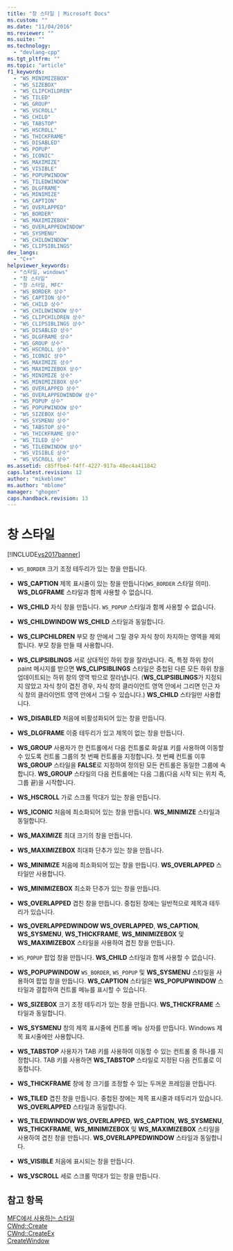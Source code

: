 ```yaml
---
title: "창 스타일 | Microsoft Docs"
ms.custom: ""
ms.date: "11/04/2016"
ms.reviewer: ""
ms.suite: ""
ms.technology: 
  - "devlang-cpp"
ms.tgt_pltfrm: ""
ms.topic: "article"
f1_keywords: 
  - "WS_MINIMIZEBOX"
  - "WS_SIZEBOX"
  - "WS_CLIPCHILDREN"
  - "WS_TILED"
  - "WS_GROUP"
  - "WS_VSCROLL"
  - "WS_CHILD"
  - "WS_TABSTOP"
  - "WS_HSCROLL"
  - "WS_THICKFRAME"
  - "WS_DISABLED"
  - "WS_POPUP"
  - "WS_ICONIC"
  - "WS_MAXIMIZE"
  - "WS_VISIBLE"
  - "WS_POPUPWINDOW"
  - "WS_TILEDWINDOW"
  - "WS_DLGFRAME"
  - "WS_MINIMIZE"
  - "WS_CAPTION"
  - "WS_OVERLAPPED"
  - "WS_BORDER"
  - "WS_MAXIMIZEBOX"
  - "WS_OVERLAPPEDWINDOW"
  - "WS_SYSMENU"
  - "WS_CHILDWINDOW"
  - "WS_CLIPSIBLINGS"
dev_langs: 
  - "C++"
helpviewer_keywords: 
  - "스타일, windows"
  - "창 스타일"
  - "창 스타일, MFC"
  - "WS_BORDER 상수"
  - "WS_CAPTION 상수"
  - "WS_CHILD 상수"
  - "WS_CHILDWINDOW 상수"
  - "WS_CLIPCHILDREN 상수"
  - "WS_CLIPSIBLINGS 상수"
  - "WS_DISABLED 상수"
  - "WS_DLGFRAME 상수"
  - "WS_GROUP 상수"
  - "WS_HSCROLL 상수"
  - "WS_ICONIC 상수"
  - "WS_MAXIMIZE 상수"
  - "WS_MAXIMIZEBOX 상수"
  - "WS_MINIMIZE 상수"
  - "WS_MINIMIZEBOX 상수"
  - "WS_OVERLAPPED 상수"
  - "WS_OVERLAPPEDWINDOW 상수"
  - "WS_POPUP 상수"
  - "WS_POPUPWINDOW 상수"
  - "WS_SIZEBOX 상수"
  - "WS_SYSMENU 상수"
  - "WS_TABSTOP 상수"
  - "WS_THICKFRAME 상수"
  - "WS_TILED 상수"
  - "WS_TILEDWINDOW 상수"
  - "WS_VISIBLE 상수"
  - "WS_VSCROLL 상수"
ms.assetid: c85ffbe4-f4ff-4227-917a-48ec4a411842
caps.latest.revision: 12
author: "mikeblome"
ms.author: "mblome"
manager: "ghogen"
caps.handback.revision: 13
---
```

# 창 스타일
[!INCLUDE[vs2017banner](../../assembler/inline/includes/vs2017banner.md)]

-   `WS_BORDER` 크기 조정 테두리가 있는 창을 만듭니다.  
  
-   **WS\_CAPTION** 제목 표시줄이 있는 창을 만듭니다\(`WS_BORDER` 스타일 의미\).  **WS\_DLGFRAME** 스타일과 함께 사용할 수 없습니다.  
  
-   **WS\_CHILD** 자식 창을 만듭니다.  `WS_POPUP` 스타일과 함께 사용할 수 없습니다.  
  
-   **WS\_CHILDWINDOW WS\_CHILD** 스타일과 동일합니다.  
  
-   **WS\_CLIPCHILDREN** 부모 창 안에서 그릴 경우 자식 창이 차지하는 영역을 제외합니다.  부모 창을 만들 때 사용합니다.  
  
-   **WS\_CLIPSIBLINGS** 서로 상대적인 하위 창을 잘라냅니다. 즉, 특정 하위 창이 paint 메시지를 받으면 **WS\_CLIPSIBLINGS** 스타일은 중첩된 다른 모든 하위 창을 업데이트되는 하위 창의 영역 밖으로 잘라냅니다. \(**WS\_CLIPSIBLINGS**가 지정되지 않았고 자식 창이 겹친 경우, 자식 창의 클라이언트 영역 안에서 그리면 인근 자식 창의 클라이언트 영역 안에서 그릴 수 있습니다.\) **WS\_CHILD** 스타일만 사용합니다.  
  
-   **WS\_DISABLED** 처음에 비활성화되어 있는 창을 만듭니다.  
  
-   **WS\_DLGFRAME** 이중 테두리가 있고 제목이 없는 창을 만듭니다.  
  
-   **WS\_GROUP** 사용자가 한 컨트롤에서 다음 컨트롤로 화살표 키를 사용하여 이동할 수 있도록 컨트롤 그룹의 첫 번째 컨트롤을 지정합니다.  첫 번째 컨트롤 이후 **WS\_GROUP** 스타일을 **FALSE**로 지정하여 정의된 모든 컨트롤은 동일한 그룹에 속합니다.  **WS\_GROUP** 스타일의 다음 컨트롤에는 다음 그룹\(다음 시작 되는 위치 즉, 그룹 끝\)을 시작합니다.  
  
-   **WS\_HSCROLL** 가로 스크롤 막대가 있는 창을 만듭니다.  
  
-   **WS\_ICONIC** 처음에 최소화되어 있는 창을 만듭니다.  **WS\_MINIMIZE** 스타일과 동일합니다.  
  
-   **WS\_MAXIMIZE** 최대 크기의 창을 만듭니다.  
  
-   **WS\_MAXIMIZEBOX** 최대화 단추가 있는 창을 만듭니다.  
  
-   **WS\_MINIMIZE** 처음에 최소화되어 있는 창을 만듭니다.  **WS\_OVERLAPPED** 스타일만 사용합니다.  
  
-   **WS\_MINIMIZEBOX** 최소화 단추가 있는 창을 만듭니다.  
  
-   **WS\_OVERLAPPED** 겹친 창을 만듭니다.  중첩된 창에는 일반적으로 제목과 테두리가 있습니다.  
  
-   **WS\_OVERLAPPEDWINDOW WS\_OVERLAPPED**, **WS\_CAPTION**, **WS\_SYSMENU**, **WS\_THICKFRAME**, **WS\_MINIMIZEBOX** 및 **WS\_MAXIMIZEBOX** 스타일을 사용하여 겹친 창을 만듭니다.  
  
-   `WS_POPUP` 팝업 창을 만듭니다.  **WS\_CHILD** 스타일과 함께 사용할 수 없습니다.  
  
-   **WS\_POPUPWINDOW** `WS_BORDER`, `WS_POPUP` 및 **WS\_SYSMENU** 스타일을 사용하여 팝업 창을 만듭니다.  **WS\_CAPTION** 스타일은 **WS\_POPUPWINDOW** 스타일과 결합하여 컨트롤 메뉴를 표시할 수 있습니다.  
  
-   **WS\_SIZEBOX** 크기 조정 테두리가 있는 창을 만듭니다.  **WS\_THICKFRAME** 스타일과 동일합니다.  
  
-   **WS\_SYSMENU** 창의 제목 표시줄에 컨트롤 메뉴 상자를 만듭니다.  Windows 제목 표시줄에만 사용합니다.  
  
-   **WS\_TABSTOP** 사용자가 TAB 키를 사용하여 이동할 수 있는 컨트롤 중 하나를 지정합니다.  TAB 키를 사용하면 **WS\_TABSTOP** 스타일로 지정된 다음 컨트롤로 이동합니다.  
  
-   **WS\_THICKFRAME** 창에 창 크기를 조정할 수 있는 두꺼운 프레임을 만듭니다.  
  
-   **WS\_TILED** 겹친 창을 만듭니다.  중첩된 창에는 제목 표시줄과 테두리가 있습니다.  **WS\_OVERLAPPED** 스타일과 동일합니다.  
  
-   **WS\_TILEDWINDOW WS\_OVERLAPPED**, **WS\_CAPTION**, **WS\_SYSMENU**, **WS\_THICKFRAME**, **WS\_MINIMIZEBOX** 및 **WS\_MAXIMIZEBOX** 스타일을 사용하여 겹친 창을 만듭니다.  **WS\_OVERLAPPEDWINDOW** 스타일과 동일합니다.  
  
-   **WS\_VISIBLE** 처음에 표시되는 창을 만듭니다.  
  
-   **WS\_VSCROLL** 세로 스크롤 막대가 있는 창을 만듭니다.  
  
## 참고 항목  
 [MFC에서 사용하는 스타일](../../mfc/reference/styles-used-by-mfc.md)   
 [CWnd::Create](../Topic/CWnd::Create.md)   
 [CWnd::CreateEx](../Topic/CWnd::CreateEx.md)   
 [CreateWindow](http://msdn.microsoft.com/library/windows/desktop/ms632679)